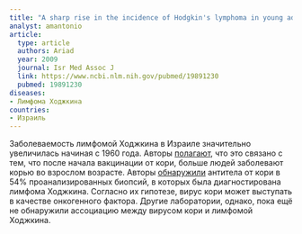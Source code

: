 ```yaml
---
title: "A sharp rise in the incidence of Hodgkin's lymphoma in young adults in Israel"
analyst: amantonio
article:
  type: article
  authors: Ariad
  year: 2009
  journal: Isr Med Assoc J
  link: https://www.ncbi.nlm.nih.gov/pubmed/19891230
  pubmed: 19891230
diseases:
- Лимфома Ходжкина
countries:
- Израиль
---
```


Заболеваемость лимфомой Ходжкина в Израиле значительно увеличилась начиная с 1960 года.
Авторы [полагают](https://www.ncbi.nlm.nih.gov/pmc/articles/PMC3909764), что это связано с тем, что после начала вакцинации от кори, больше людей заболевают корью во взрослом возрасте. Авторы [обнаружили](https://www.ncbi.nlm.nih.gov/pmc/articles/PMC2409981/) антитела от кори в 54% проанализированных биопсий, в которых была диагностирована лимфома Ходжкина. Согласно их гипотезе, вирус кори может выступать в качестве онкогенного фактора. Другие лаборатории, однако, пока ещё не обнаружили ассоциацию между вирусом кори и лимфомой Ходжкина.

